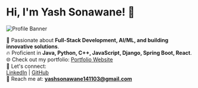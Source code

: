 # Hi, I'm Yash Sonawane! 👋

![Profile Banner](https://your-image-link.com)

🚀 Passionate about **Full-Stack Development, AI/ML, and building innovative solutions**.  
🔥 Proficient in **Java, Python, C++, JavaScript, Django, Spring Boot, React**.  
🌐 Check out my portfolio: [Portfolio Website](https://yashsonawane14.github.io/Portfolio/)  
💬 Let's connect:  
[LinkedIn](https://linkedin.com/in/yash-sonawane1411) | [GitHub](https://github.com/yashsonawane14)  
📧 Reach me at: **yashsonawane141103@gmail.com**  
